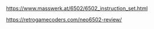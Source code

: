 

https://www.masswerk.at/6502/6502_instruction_set.html


https://retrogamecoders.com/neo6502-review/